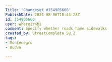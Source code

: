 ```yaml
---
Title: 'Changeset #154905660'
PublishDate: 2024-08-06T18:44:23Z
id: 154905660
user: whereisabi
comment: Specify whether roads have sidewalks
created_by: StreetComplete 58.2
tags:
- Montenegro
- Budva

---
```


